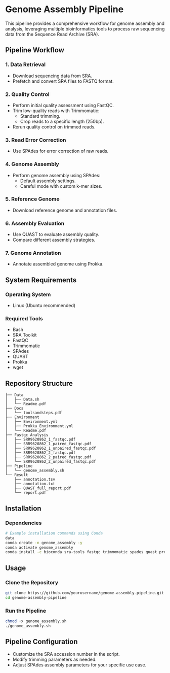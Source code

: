 # Genome Assembly Pipeline

This pipeline provides a comprehensive workflow for genome assembly and analysis, leveraging multiple bioinformatics tools to process raw sequencing data from the Sequence Read Archive (SRA).

## Pipeline Workflow

### 1. Data Retrieval
- Download sequencing data from SRA.
- Prefetch and convert SRA files to FASTQ format.

### 2. Quality Control
- Perform initial quality assessment using FastQC.
- Trim low-quality reads with Trimmomatic:
  - Standard trimming.
  - Crop reads to a specific length (250bp).
- Rerun quality control on trimmed reads.

### 3. Read Error Correction
- Use SPAdes for error correction of raw reads.

### 4. Genome Assembly
- Perform genome assembly using SPAdes:
  - Default assembly settings.
  - Careful mode with custom k-mer sizes.

### 5. Reference Genome
- Download reference genome and annotation files.

### 6. Assembly Evaluation
- Use QUAST to evaluate assembly quality.
- Compare different assembly strategies.

### 7. Genome Annotation
- Annotate assembled genome using Prokka.

## System Requirements

### Operating System
- Linux (Ubuntu recommended)

### Required Tools
- Bash
- SRA Toolkit
- FastQC
- Trimmomatic
- SPAdes
- QUAST
- Prokka
- wget

## Repository Structure
```
├── Data
│   ├── Data.sh
│   └── Readme.pdf
├── Docs
│   └── toolsandsteps.pdf
├── Environment
│   ├── Environment.yml
│   ├── Prokka_Environment.yml
│   └── Readme.pdf
├── Fastqc Analysis
│   ├── SRR9620862_1_fastqc.pdf
│   ├── SRR9620862_1_paired_fastqc.pdf
│   ├── SRR9620862_1_unpaired_fastqc.pdf
│   ├── SRR9620862_2_fastqc.pdf
│   ├── SRR9620862_2_paired_fastqc.pdf
│   └── SRR9620862_2_unpaired_fastqc.pdf
├── Pipeline
│   └── genome_assembly.sh
└── Result
    ├── annotation.tsv
    ├── annotation.txt
    ├── QUAST_full_report.pdf
    └── report.pdf
```


## Installation

### Dependencies
```bash
# Example installation commands using Conda
data
conda create -n genome_assembly -y
conda activate genome_assembly
conda install -c bioconda sra-tools fastqc trimmomatic spades quast prokka -y
```

## Usage

### Clone the Repository
```bash
git clone https://github.com/yourusername/genome-assembly-pipeline.git
cd genome-assembly-pipeline
```

### Run the Pipeline
```bash
chmod +x genome_assembly.sh
./genome_assembly.sh
```

## Pipeline Configuration
- Customize the SRA accession number in the script.
- Modify trimming parameters as needed.
- Adjust SPAdes assembly parameters for your specific use case.

